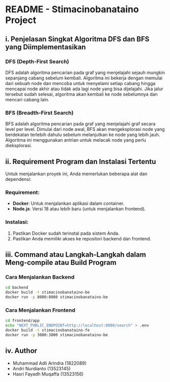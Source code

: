 # README - Stimacinobanataino Project

## i. Penjelasan Singkat Algoritma DFS dan BFS yang Diimplementasikan

### **DFS (Depth-First Search)**  
DFS adalah algoritma pencarian pada graf yang menjelajahi sejauh mungkin sepanjang cabang sebelum kembali. Algoritma ini bekerja dengan memulai dari sebuah node dan mencoba untuk menyelami setiap cabang hingga mencapai node akhir atau tidak ada lagi node yang bisa dijelajahi. Jika jalur tersebut sudah selesai, algoritma akan kembali ke node sebelumnya dan mencari cabang lain.

### **BFS (Breadth-First Search)**  
BFS adalah algoritma pencarian pada graf yang menjelajahi graf secara level per level. Dimulai dari node awal, BFS akan mengeksplorasi node yang berdekatan terlebih dahulu sebelum melanjutkan ke node yang lebih jauh. Algoritma ini menggunakan antrian untuk melacak node yang perlu dieksplorasi.

## ii. Requirement Program dan Instalasi Tertentu

Untuk menjalankan proyek ini, Anda memerlukan beberapa alat dan dependensi:

### **Requirement:**
- **Docker**: Untuk menjalankan aplikasi dalam container.
- **Node.js**: Versi 18 atau lebih baru (untuk menjalankan frontend).

### **Instalasi:**
1. Pastikan Docker sudah terinstal pada sistem Anda.
2. Pastikan Anda memiliki akses ke repositori backend dan frontend.

## iii. Command atau Langkah-Langkah dalam Meng-compile atau Build Program

### **Cara Menjalankan Backend**
```bash
cd backend
docker build -t stimacinobanataino-be
docker run -p 8080:8080 stimacinobanataino-be
```

### **Cara Menjalankan Frontend**
```bash
cd frontend/app
echo "NEXT_PUBLIC_ENDPOINT=http://localhost:8080/search" > .env
docker build -t stimacinobanataino-fe
docker run -p 3000:3000 stimacinobanataino-be
```

## iv. Author
- Muhammad Adli Arindra (1822089)
- Andri Nurdianto (13523145)
- Hasri Fayadh Muqaffa (13523156)
